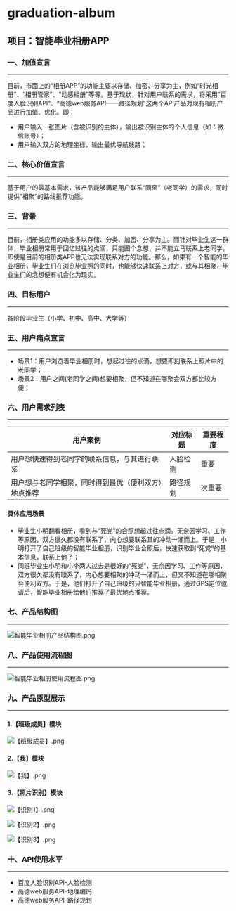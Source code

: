 # graduation-album
##  项目：智能毕业相册APP

### 一、加值宣言
*** 
目前，市面上的“相册APP”的功能主要以存储、加密、分享为主，例如“时光相册”、“相册管家”、“动感相册”等等。基于现状，针对用户联系的需求，将采用“百度人脸识别API”、“高德web服务API——路径规划”这两个API产品对现有相册产品进行加值、优化。即：
- 用户输入一张图片（含被识别的主体），输出被识别主体的个人信息（如：微信账号）；
- 用户输入双方的地理坐标，输出最优导航线路；



### 二、核心价值宣言
***
基于用户的最基本需求，该产品能够满足用户联系“同窗”（老同学）的需求，同时提供“相聚”的路线推荐功能。

### 三、背景
***
目前，相册类应用的功能多以存储、分类、加密、分享为主。而针对毕业生这一群体，毕业相册常用于回忆过往的点滴，只能图个念想，并不能立马联系上老同学，即使是目前的相册类APP也无法实现联系对方的功能。那么，如果有一个智能的毕业相册，毕业生们在浏览毕业照的同时，也能够快速联系上对方，或与其相聚，毕业生们的念想便有机会化为现实。
### 四、目标用户
***
各阶段毕业生（小学、初中、高中、大学等）

### 五、用户痛点宣言
***
- 场景1：用户浏览着毕业相册时，想起过往的点滴，想要即刻联系上照片中的老同学；
- 场景2：用户之间(老同学之间)想要相聚，但不知道在哪聚会双方都比较方便；

### 六、用户需求列表
***
用户案例 | 对应标题 |  重要程度
-|-|-
用户想快速得到老同学的联系信息，与其进行联系 | 人脸检测 | 重要 |
用户想与老同学相聚，同时得到最优（便利双方）地点推荐 | 路径规划 | 次重要|

#### 具体应用场景
- 毕业生小明翻看相册，看到与“死党”的合照想起过往点滴。无奈因学习、工作等原因，双方很久都没有联系了，内心想要联系其的冲动一涌而上。于是，小明打开了自己班级的智能毕业相册，识别毕业合照后，快速获取到“死党”的基本信息，联系上他了；
- 同班毕业生小明和小李两人过去是很好的“死党”，无奈因学习、工作等原因，双方很久都没有联系了，内心想要相聚的冲动一涌而上，但又不知道在哪相聚会便利双方。于是，他们打开了自己班级的只智能毕业相册，通过GPS定位邀请后，智能毕业相册给他们推荐了最优地点推荐。

### 七、产品结构图
***
![智能毕业相册产品结构图.png](https://upload-images.jianshu.io/upload_images/9455181-39af9d5670fc0ab2.png?imageMogr2/auto-orient/strip%7CimageView2/2/w/1240)

### 八、产品使用流程图
***
![智能毕业相册使用流程图.png](https://upload-images.jianshu.io/upload_images/9455181-b9f5398479ee0459.png?imageMogr2/auto-orient/strip%7CimageView2/2/w/1240)

### 九、产品原型展示
***
#### 1.【班级成员】模块
![【班级成员】.png](https://upload-images.jianshu.io/upload_images/9455181-532b337e2e6dfa02.png?imageMogr2/auto-orient/strip%7CimageView2/2/w/1240)

#### 2.【我】模块
![【我】.png](https://upload-images.jianshu.io/upload_images/9455181-e8a099ce7e7b5027.png?imageMogr2/auto-orient/strip%7CimageView2/2/w/1240)

#### 3.【照片识别】模块

![【识别1】.png](https://upload-images.jianshu.io/upload_images/9455181-3f82a2b7432aca46.png?imageMogr2/auto-orient/strip%7CimageView2/2/w/1240)

![【识别2】.png](https://upload-images.jianshu.io/upload_images/9455181-929bfab4457ebf0c.png?imageMogr2/auto-orient/strip%7CimageView2/2/w/1240)

![【识别3】.png](https://upload-images.jianshu.io/upload_images/9455181-0c53dcc2b0e9fd01.png?imageMogr2/auto-orient/strip%7CimageView2/2/w/1240)


### 十、API使用水平
***
- 百度人脸识别API-人脸检测
- 高德web服务API-地理编码
- 高德web服务API-路径规划



